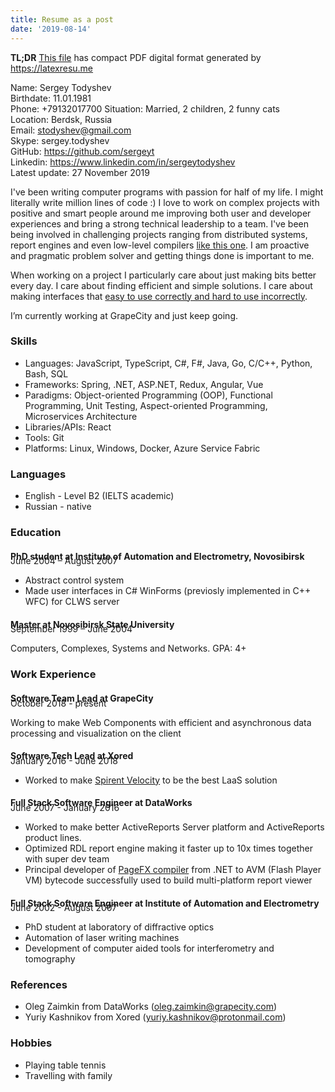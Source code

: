 ```yaml
---
title: Resume as a post
date: '2019-08-14'
---
```


__TL;DR__ [This file](./resume.pdf) has compact PDF digital format generated by https://latexresu.me

Name: Sergey Todyshev<br>
Birthdate: 11.01.1981<br>
Phone: +79132017700
Situation: Married, 2 children, 2 funny cats<br>
Location: Berdsk, Russia<br>
Email: stodyshev@gmail.com<br>
Skype: sergey.todyshev<br>
GitHub: https://github.com/sergeyt<br>
Linkedin: https://www.linkedin.com/in/sergeytodyshev<br>
Latest update: 27 November 2019<br>

I've been writing computer programs with passion for half of my life.
I might literally write million lines of code :)
I love to work on complex projects with positive and smart people around me improving both user and developer experiences and bring a strong technical leadership to a team.
I've been being involved in challenging projects ranging from distributed systems, report engines and even low-level compilers [like this one](https://github.com/GrapeCity/pagefx).
I am proactive and pragmatic problem solver and getting things done is important to me.

When working on a project I particularly care about just making bits better every day.
I care about finding efficient and simple solutions.
I care about making interfaces that [easy to use correctly and hard to use incorrectly](https://www.aristeia.com/Papers/IEEE_Software_JulAug_2004_revised.htm).

I’m currently working at GrapeCity and just keep going.

### Skills

* Languages: JavaScript, TypeScript, C#, F#, Java, Go, C/C++, Python, Bash, SQL
* Frameworks: Spring, .NET, ASP.NET, Redux, Angular, Vue
* Paradigms: Object-oriented Programming (OOP), Functional Programming, Unit Testing, Aspect-oriented Programming, Microservices Architecture
* Libraries/APIs: React
* Tools: Git
* Platforms: Linux, Windows, Docker, Azure Service Fabric

### Languages

* English - Level B2 (IELTS academic)
* Russian - native

### Education

#### PhD student at Institute of Automation and Electrometry, Novosibirsk
<p style="margin-top:-28px;color:var(--textLink);">June 2004  –  August 2007</p>

* Abstract control system
* Made user interfaces in C# WinForms (previosly implemented in C++ WFC) for CLWS server

#### Master at Novosibirsk State University
<p style="margin-top:-28px;color:var(--textLink);">September 1999  –  June 2004</p>

Computers, Complexes, Systems and Networks. GPA: 4+

### Work Experience

#### Software Team Lead at GrapeCity
<p style="margin-top:-28px;color:var(--textLink);">October 2018 - present</p>

Working to make Web Components with efficient and asynchronous data processing and visualization on the client

#### Software Tech Lead at Xored
<p style="margin-top:-28px;color:var(--textLink);">January 2016 - June 2018</p>

* Worked to make [Spirent Velocity](https://www.spirent.com/products/velocity) to be the best LaaS solution

#### Full Stack Software Engineer at DataWorks
<p style="margin-top:-28px;color:var(--textLink);">June 2007 - January 2016</p>

* Worked to make better ActiveReports Server platform and ActiveReports product lines.
* Optimized RDL report engine making it faster up to 10x times together with super dev team
* Principal developer of [PageFX compiler](https://github.com/GrapeCity/pagefx) from .NET to AVM (Flash Player VM) bytecode successfully used to build multi-platform report viewer

#### Full Stack Software Engineer at Institute of Automation and Electrometry
<p style="margin-top:-28px;color:var(--textLink);">June 2002 - August 2007</p>

* PhD student at laboratory of diffractive optics
* Automation of laser writing machines
* Development of computer aided tools for interferometry and tomography

### References
* Oleg Zaimkin from DataWorks (oleg.zaimkin@grapecity.com)
* Yuriy Kashnikov from Xored (yuriy.kashnikov@protonmail.com)

### Hobbies
* Playing table tennis
* Travelling with family
